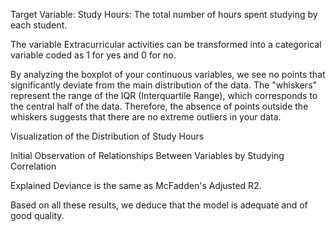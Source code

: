 Target Variable:
    Study Hours: The total number of hours spent studying by each student.

The variable Extracurricular activities can be transformed into a categorical variable coded as 1 for yes and 0 for no.

By analyzing the boxplot of your continuous variables, we see no points that significantly deviate from the main distribution of the data. The "whiskers" represent the range of the IQR (Interquartile Range), which corresponds to the central half of the data. Therefore, the absence of points outside the whiskers suggests that there are no extreme outliers in your data.

Visualization of the Distribution of Study Hours

Initial Observation of Relationships Between Variables by Studying Correlation

Explained Deviance is the same as McFadden's Adjusted R2.

Based on all these results, we deduce that the model is adequate and of good quality.
